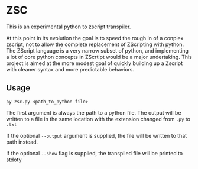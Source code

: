 # ZSC 

This is an experimental python to zscript transpiler. 

At this point in its evolution the goal is to speed the rough in of a conplex zscript, not to allow the complete 
replacement of ZScripting with python.  The ZScript language is a very narrow subset of python, and implementing 
a lot of core python concepts in ZScrtipt would be a major undertaking. This project is aimed at the more modest 
goal of quickly building up a Zscript with cleaner syntax and more predictable behaviors.

## Usage

```
py zsc.py <path_to_python file>
```

The first argument is always the path to a python file.  The output will be written to a file in the same location with the extension changed from `.py` to `.txt`

If the optional `--output`  argument is supplied, the file will be written to that path instead.

If the optional `--show` flag is supplied, the transpiled file will be printed to stdoty